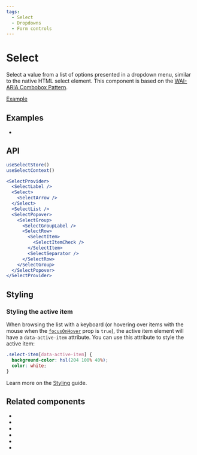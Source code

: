 ```yaml
---
tags:
  - Select
  - Dropdowns
  - Form controls
---
```


# Select

<div data-description>

Select a value from a list of options presented in a dropdown menu, similar to the native HTML select element. This component is based on the [WAI-ARIA Combobox Pattern](https://www.w3.org/WAI/ARIA/apg/patterns/combobox/).

</div>

<div data-tags></div>

<a href="../examples/select/index.tsx" data-playground>Example</a>

## Examples

<div data-cards="examples">

- [](/examples/select-animated)

</div>

## API

```jsx
useSelectStore()
useSelectContext()

<SelectProvider>
  <SelectLabel />
  <Select>
    <SelectArrow />
  </Select>
  <SelectList />
  <SelectPopover>
    <SelectGroup>
      <SelectGroupLabel />
      <SelectRow>
        <SelectItem>
          <SelectItemCheck />
        </SelectItem>
        <SelectSeparator />
      </SelectRow>
    </SelectGroup>
  </SelectPopover>
</SelectProvider>
```

## Styling

### Styling the active item

When browsing the list with a keyboard (or hovering over items with the mouse when the [`focusOnHover`](/reference/select-item#focusonhover) prop is `true`), the active item element will have a `data-active-item` attribute. You can use this attribute to style the active item:

```css
.select-item[data-active-item] {
  background-color: hsl(204 100% 40%);
  color: white;
}
```

Learn more on the [Styling](/guide/styling) guide.

## Related components

<div data-cards="components">

- [](/components/button)
- [](/components/combobox)
- [](/components/form)
- [](/components/menu)
- [](/components/popover)
- [](/components/composite)

</div>
